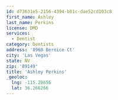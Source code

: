 ```yaml
---
id: d73631e5-2156-4394-b81c-dae52cd103c8
first_name: Ashley
last_name: Perkins
license: DMD
services:
  - Dentist
category: Dentists
address: '8968 Bernice Ct'
city: 'Las Vegas'
state: NV
zip: '89149'
title: 'Ashley Perkins'
_geoloc:
  lng: -115.28656
  lat: 36.266266
---
```

